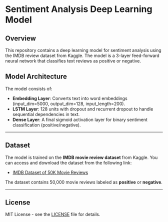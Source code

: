 # Sentiment Analysis Deep Learning Model

## Overview
This repository contains a deep learning model for sentiment analysis using the IMDB review dataset from Kaggle. The model is a 3-layer feed-forward neural network that classifies text reviews as positive or negative.

## Model Architecture

The model consists of:
- **Embedding Layer**: Converts text into word embeddings (input_dim=5000, output_dim=128, input_length=200).
- **LSTM Layer**: 128 units with dropout and recurrent dropout to handle sequential dependencies in text.
- **Dense Layer**: A final sigmoid activation layer for binary sentiment classification (positive/negative).

---

## Dataset

The model is trained on the **IMDB movie review dataset** from Kaggle. You can access and download the dataset from the following link:

- [IMDB Dataset of 50K Movie Reviews](https://www.kaggle.com/datasets/lakshmi25npathi/imdb-dataset-of-50k-movie-reviews)

The dataset contains 50,000 movie reviews labeled as **positive** or **negative**.

---

## License

MIT License - see the [LICENSE](LICENSE) file for details.

